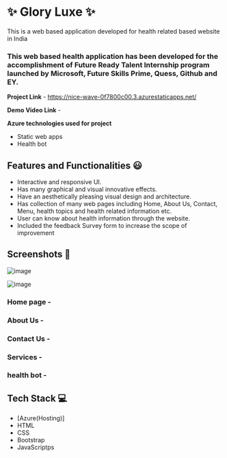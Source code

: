 # ✨ Glory Luxe ✨

This is a web based application developed for health related based website in India

### This web based health application has been developed for the accomplishment of Future Ready Talent Internship program launched by Microsoft, Future Skills Prime, Quess, Github and EY.


**Project Link** - https://nice-wave-0f7800c00.3.azurestaticapps.net/


**Demo Video Link** -  

**Azure technologies used for project**

- Static web apps
- Health bot 

## Features and Functionalities 😃

- Interactive and responsive UI.
- Has many graphical and visual innovative effects.
- Have an aesthetically pleasing visual design and architecture.
- Has collection of many web pages including Home, About Us, Contact, Menu, health topics and health related information etc.
- User can know about health information  through the website.
- Included the feedback Survey form to increase the scope of improvement 

## Screenshots 📸

![image](https://github.com/DhanvikkumarReddy1/FRT-PROJECT/assets/132347161/9f028970-ff91-48b7-89da-507e841b4bb1)




![image](https://github.com/DhanvikkumarReddy1/FRT-PROJECT/assets/132347161/3981ae34-f8f5-40a2-9599-02cfaf70d13a)



### Home page -   

### About Us -

### Contact Us -

### Services -

### health bot -


## Tech Stack 💻

- [Azure(Hosting)]
- HTML
- CSS
- Bootstrap
- JavaScriptps
